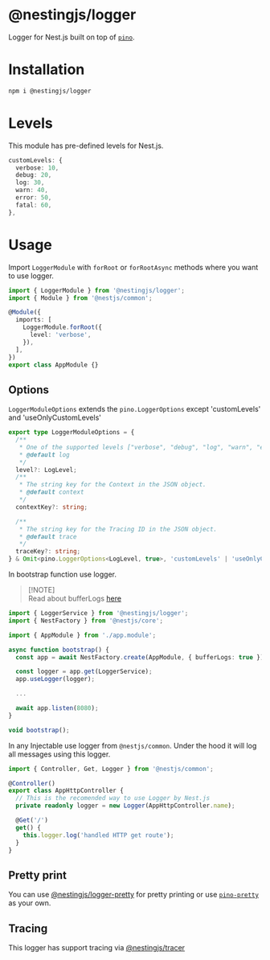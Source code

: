 # @nestingjs/logger

Logger for Nest.js built on top of [`pino`](https://github.com/pinojs/pino).


# Installation

```bash
npm i @nestingjs/logger
```

# Levels

This module has pre-defined levels for Nest.js.

```ts
customLevels: {
  verbose: 10,
  debug: 20,
  log: 30,
  warn: 40,
  error: 50,
  fatal: 60,
},
```

# Usage

Import `LoggerModule` with `forRoot` or `forRootAsync` methods where you want to use logger.

```ts
import { LoggerModule } from '@nestingjs/logger';
import { Module } from '@nestjs/common';

@Module({
  imports: [
    LoggerModule.forRoot({
      level: 'verbose',
    }),
  ],
})
export class AppModule {}
```

## Options

`LoggerModuleOptions` extends the `pino.LoggerOptions` except 'customLevels' and 'useOnlyCustomLevels'

```ts
export type LoggerModuleOptions = {
  /**
   * One of the supported levels ["verbose", "debug", "log", "warn", "error", "fatal"]
   * @default log
   */
  level?: LogLevel;
  /**
   * The string key for the Context in the JSON object.
   * @default context
   */
  contextKey?: string;

  /**
   * The string key for the Tracing ID in the JSON object.
   * @default trace
   */
  traceKey?: string;
} & Omit<pino.LoggerOptions<LogLevel, true>, 'customLevels' | 'useOnlyCustomLevels'>;
```

In bootstrap function use logger.

> [!NOTE]\
> Read about bufferLogs [here](https://docs.nestjs.com/techniques/logger)

```ts
import { LoggerService } from '@nestingjs/logger';
import { NestFactory } from '@nestjs/core';

import { AppModule } from './app.module';

async function bootstrap() {
  const app = await NestFactory.create(AppModule, { bufferLogs: true });

  const logger = app.get(LoggerService);
  app.useLogger(logger);

  ...

  await app.listen(8080);
}

void bootstrap();
```

In any Injectable use logger from `@nestjs/common`. Under the hood it will log all messages using this logger.

```ts
import { Controller, Get, Logger } from '@nestjs/common';

@Controller()
export class AppHttpController {
  // This is the recomended way to use Logger by Nest.js
  private readonly logger = new Logger(AppHttpController.name);

  @Get('/')
  get() {
    this.logger.log('handled HTTP get route');
  }
}
```

## Pretty print

You can use [@nestingjs/logger-pretty](https://github.com/notmedia/nestingjs/tree/master/packages/logger-pretty) for pretty printing or use [`pino-pretty`](https://github.com/pinojs/pino-pretty) as your own.

## Tracing

This logger has support tracing via [@nestingjs/tracer](https://github.com/notmedia/nestingjs/tree/master/packages/tracer)
